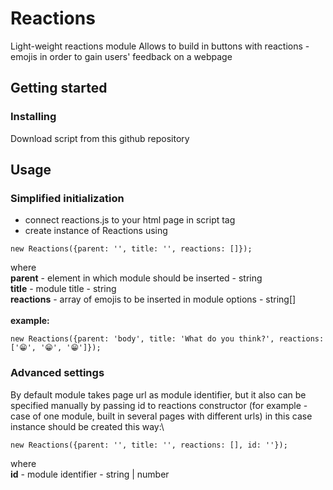 # Reactions
Light-weight reactions module
Allows to build in buttons with reactions - emojis in order to gain users' feedback on a webpage

## Getting started

### Installing 
Download script from this github repository
## Usage

### Simplified initialization
* connect reactions.js to your html page in script tag
* create instance of Reactions using 
```
new Reactions({parent: '', title: '', reactions: []});
```
where\
**parent** - element in which module should be inserted - string\
**title** - module title - string\
**reactions** - array of emojis to be inserted in module options - string[]\
\
**example:**
```
new Reactions({parent: 'body', title: 'What do you think?', reactions: ['😁', '😁', '😁']});
```
### Advanced settings
By default module takes page url as module identifier, but it also can be specified manually by passing id to reactions constructor (for example - case of one module, built in several pages with different urls) 
in this case instance should be created this way:\
```
new Reactions({parent: '', title: '', reactions: [], id: ''});
```
where\
**id** - module identifier - string | number





